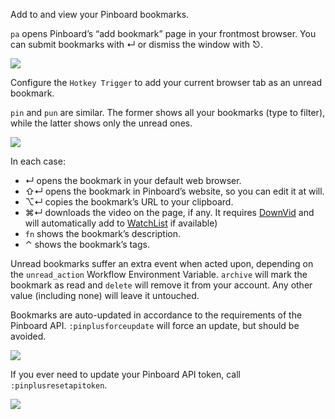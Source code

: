 Add to and view your Pinboard bookmarks.

`pa` opens Pinboard’s “add bookmark” page in your frontmost browser. You can submit bookmarks with ↵ or dismiss the window with ⎋.

![](https://i.imgur.com/2RUKdcA.png)

Configure the `Hotkey Trigger` to add your current browser tab as an unread bookmark.

`pin` and `pun` are similar. The former shows all your bookmarks (type to filter), while the latter shows only the unread ones.

![](https://i.imgur.com/hrxtJ54.png)

In each case:

+ ↵ opens the bookmark in your default web browser.
+ ⇧↵ opens the bookmark in Pinboard’s website, so you can edit it at will.
+ ⌥↵ copies the bookmark’s URL to your clipboard.
+ ⌘↵ downloads the video on the page, if any. It requires [DownVid](https://github.com/vitorgalvao/alfred-workflows/tree/master/DownVid) and will automatically add to [WatchList](https://github.com/vitorgalvao/alfred-workflows/tree/master/WatchList) if available)
+ `fn` shows the bookmark’s description.
+ ⌃ shows the bookmark’s tags.

Unread bookmarks suffer an extra event when acted upon, depending on the `unread_action` Workflow Environment Variable. `archive` will mark the bookmark as read and `delete` will remove it from your account. Any other value (including none) will leave it untouched.

Bookmarks are auto-updated in accordance to the requirements of the Pinboard API. `:pinplusforceupdate` will force an update, but should be avoided.

![](https://i.imgur.com/Lr0iNij.png)

If you ever need to update your Pinboard API token, call `:pinplusresetapitoken`.

![](https://i.imgur.com/XOHDq0q.png)
